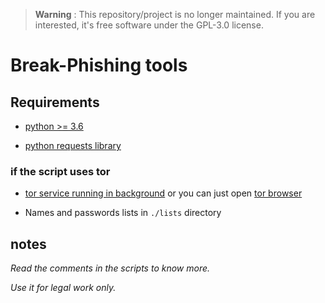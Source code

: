 > **Warning** : This repository/project is no longer maintained. If you are interested, it's free software under the GPL-3.0 license.

# Break-Phishing tools

## Requirements

* [python >= 3.6](https://www.python.org/)

* [python requests library](https://github.com/psf/requests)
  
### if the script uses tor

* [tor service running in background](http://3gldbgtv5e4god56.onion/onion-services/setup/install/index.html) or you can just open [tor browser](https://www.torproject.org/)

* Names and passwords lists in `./lists` directory

## notes

*Read the comments in the scripts to know more.*

*Use it for legal work only.*
